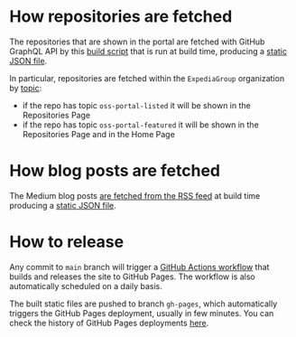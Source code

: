# How repositories are fetched

The repositories that are shown in the portal are fetched with GitHub GraphQL API by this [build script](./src/scripts/build-repo-data.js) that is run at build time, producing a [static JSON file](./static/repos.json).

In particular, repositories are fetched within the `ExpediaGroup` organization by [topic](https://docs.github.com/en/repositories/managing-your-repositorys-settings-and-features/customizing-your-repository/classifying-your-repository-with-topics):

- if the repo has topic `oss-portal-listed` it will be shown in the Repositories Page
- if the repo has topic `oss-portal-featured` it will be shown in the Repositories Page and in the Home Page

# How blog posts are fetched

The Medium blog posts [are fetched from the RSS feed](./src/scripts/build-posts-data.js) at build time
producing a [static JSON file](./static/posts.json).

# How to release

Any commit to `main` branch will trigger a [GitHub Actions workflow](./.github/workflows) that builds and releases
the site to GitHub Pages. The workflow is also automatically scheduled on a daily basis.

The built static files are pushed to branch `gh-pages`, which automatically triggers the GitHub Pages deployment, usually
in few minutes. You can check the history of GitHub Pages deployments [here](https://github.com/ExpediaGroup/expediagroup.github.io/deployments).
